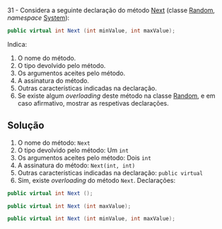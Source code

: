 ﻿31 - Considera a seguinte declaração do método
[Next](https://docs.microsoft.com/pt-pt/dotnet/api/system.random.next#System_Random_Next_System_Int32_System_Int32_)
(classe [Random](https://docs.microsoft.com/pt-pt/dotnet/api/system.random),
_namespace_ [System](https://docs.microsoft.com/pt-pt/dotnet/api/system)):

```cs
public virtual int Next (int minValue, int maxValue);
```

Indica:

1. O nome do método.
2. O tipo devolvido pelo método.
3. Os argumentos aceites pelo método.
4. A assinatura do método.
5. Outras características indicadas na declaração.
6. Se existe algum _overloading_ deste método na classe
[Random](https://docs.microsoft.com/pt-pt/dotnet/api/system.random), e em caso
afirmativo, mostrar as respetivas declarações.

## Solução

1. O nome do método: `Next`
2. O tipo devolvido pelo método: Um `int`
3. Os argumentos aceites pelo método: Dois `int`
4. A assinatura do método: `Next(int, int)`
5. Outras características indicadas na declaração: `public virtual`
6. Sim, existe _overloading_ do método `Next`. Declarações: 
```cs
public virtual int Next ();

public virtual int Next (int maxValue);

public virtual int Next (int minValue, int maxValue);
```
